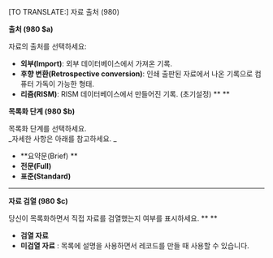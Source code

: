 [TO TRANSLATE:] 자료 출처 (980)

**출처 (980 $a)**

자료의 출처를 선택하세요: 

- **외부(Import)**: 외부 데이터베이스에서 가져온 기록. 
- **후향 변환(Retrospective conversion)**: 인쇄 출판된 자료에서 나온 기록으로 컴퓨터 가독이 가능한 형태.
- **리즘(RISM)**: RISM 데이터베이스에서 만들어진 기록. (초기설정) ** **

**목록화 단계 (980 $b)**

목록화 단계를 선택하세요.    
_자세한 사항은 아래를 참고하세요. _

- **요약문(Brief) **
- **전문(Full)**
- **표준(Standard)**

** **

**자료 검열 (980 $c)**

당신이 목록화하면서 직접 자료를 검열했는지 여부를 표시하세요.  **     **

- **검열 자료**
- **미검열 자료** : 목록에 설명을 사용하면서 레코드를 만들 때 사용할 수 있습니다. 